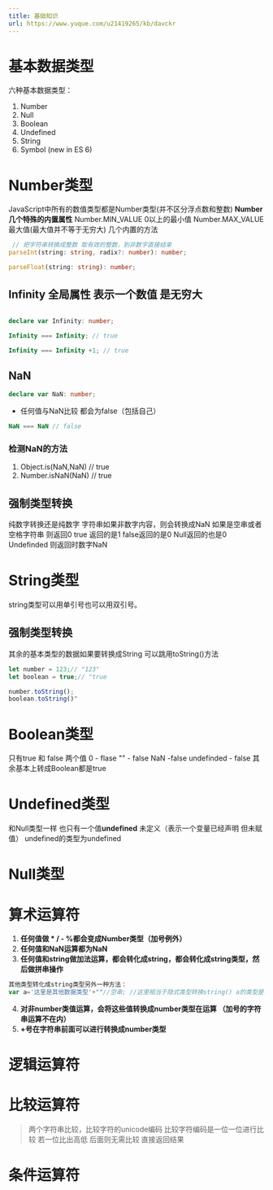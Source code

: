 ```yaml
---
title: 基础知识
url: https://www.yuque.com/u21419265/kb/davckr
---
```


<a name="b63on"></a>

# 基本数据类型

六种基本数据类型：

1. Number
2. Null
3. Boolean
4. Undefined
5. String
6. Symbol (new in ES 6) <a name="kJVCp"></a>

# Number类型

JavaScript中所有的数值类型都是Number类型(并不区分浮点数和整数)
**Number几个特殊的内置属性**
Number.MIN\_VALUE 0以上的最小值
Number.MAX\_VALUE 最大值(最大值并不等于无穷大)
几个内置的方法

```typescript
 // 把字符串转换成整数 取有效的整数，到非数字直接结束
parseInt(string: string, radix?: number): number;

parseFloat(string: string): number;
```

<a name="YFz5x"></a>

## Infinity 全局属性 表示一个数值 是无穷大

```typescript

declare var Infinity: number;
```

```javascript
Infinity === Infinity; // true 

Infinity === Infinity +1; // true
```

<a name="CYc2H"></a>

## NaN

```typescript
declare var NaN: number;
```

- 任何值与NaN比较 都会为false（包括自己）

```javascript
NaN === NaN // false
```

<a name="doCQw"></a>

### 检测NaN的方法

1. Object.is(NaN,NaN) // true
2. Number.isNaN(NaN) // true <a name="xC2z9"></a>

## 强制类型转换

纯数字转换还是纯数字
字符串如果非数字内容，则会转换成NaN
如果是空串或者空格字符串 则返回0
true 返回的是1 false返回的是0 Null返回的也是0  Undefinded 则返回时数字NaN <a name="sk5Cb"></a>

# String类型

string类型可以用单引号也可以用双引号。 <a name="HO21x"></a>

## 强制类型转换

其余的基本类型的数据如果要转换成String 可以跳用toString()方法

```javascript
let number = 123;// "123"
let boolean = true;// "true

number.toString();
boolean.toString()"
```

<a name="KN4WA"></a>

# Boolean类型

只有true 和 false 两个值
0 - flase
"" - false
NaN -false
undefinded - false
其余基本上转成Boolean都是true <a name="K6IaZ"></a>

# Undefined类型

和Null类型一样 也只有一个值**undefined** 未定义（表示一个变量已经声明 但未赋值）
undefined的类型为undefined <a name="O3ct9"></a>

# Null类型

<a name="f1B7z"></a>

# 算术运算符

1. **任何值做 * / - %都会变成Number类型（加号例外）**
2. **任何值和NaN运算都为NaN**
3. **任何值和string做加法运算，都会转化成string，都会转化成string类型，然后做拼串操作**

```javascript
其他类型转化成string类型另外一种方法：
var a='这里是其他数据类型'+""//空串; //这里相当于隐式类型转换string() a的类型是string类型
```

4. **对非number类值运算，会将这些值转换成number类型在运算 （加号的字符串运算不在内）**
5. **+号在字符串前面可以进行转换成number类型** <a name="SS93p"></a>

# 逻辑运算符

<a name="RpRXe"></a>

# 比较运算符

> 两个字符串比较，比较字符的unicode编码 比较字符编码是一位一位进行比较 若一位比出高低 后面则无需比较 直接返回结果

<a name="a3F8z"></a>

####

<a name="NHwB7"></a>

####

<a name="Br1Ao"></a>

# 条件运算符
